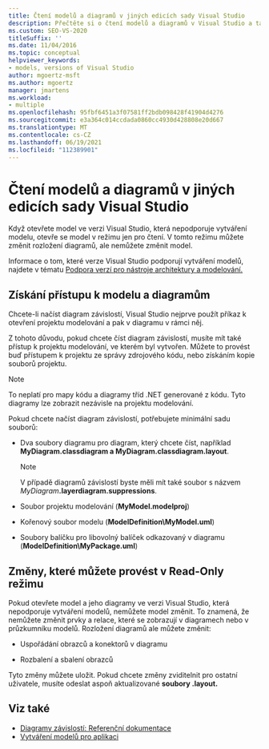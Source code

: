 ```yaml
---
title: Čtení modelů a diagramů v jiných edicích sady Visual Studio
description: Přečtěte si o čtení modelů a diagramů v Visual Studio a také o chování jen pro čtení při použití verze Visual Studio která nepodporuje vytváření modelů.
ms.custom: SEO-VS-2020
titleSuffix: ''
ms.date: 11/04/2016
ms.topic: conceptual
helpviewer_keywords:
- models, versions of Visual Studio
author: mgoertz-msft
ms.author: mgoertz
manager: jmartens
ms.workload:
- multiple
ms.openlocfilehash: 95fbf6451a3f07581ff2bdb098428f41904d4276
ms.sourcegitcommit: e3a364c014ccdada0860cc4930d428808e20d667
ms.translationtype: MT
ms.contentlocale: cs-CZ
ms.lasthandoff: 06/19/2021
ms.locfileid: "112389901"
---
```

# <a name="read-models-and-diagrams-in-other-visual-studio-editions"></a>Čtení modelů a diagramů v jiných edicích sady Visual Studio

Když otevřete model ve verzi Visual Studio, která nepodporuje vytváření modelu, otevře se model v režimu jen pro čtení. V tomto režimu můžete změnit rozložení diagramů, ale nemůžete změnit model.

Informace o tom, které verze Visual Studio podporují vytváření modelů, najdete v tématu [Podpora verzí pro nástroje architektury a modelování.](../modeling/analyze-and-model-your-architecture.md#VersionSupport)

## <a name="obtaining-access-to-a-model-and-diagrams"></a>Získání přístupu k modelu a diagramům

Chcete-li načíst diagram závislostí, Visual Studio nejprve použít příkaz k otevření projektu modelování a pak v diagramu v rámci něj.

Z tohoto důvodu, pokud chcete číst diagram závislostí, musíte mít také přístup k projektu modelování, ve kterém byl vytvořen. Můžete to provést buď přístupem k projektu ze správy zdrojového kódu, nebo získáním kopie souborů projektu.

> [!NOTE]
> To neplatí pro mapy kódu a diagramy tříd .NET generované z kódu. Tyto diagramy lze zobrazit nezávisle na projektu modelování.

Pokud chcete načíst diagram závislostí, potřebujete minimální sadu souborů:

- Dva soubory diagramu pro diagram, který chcete číst, například **MyDiagram.classdiagram a MyDiagram.classdiagram.layout**.

    > [!NOTE]
    > V případě diagramů závislostí byste měli mít také soubor s názvem _MyDiagram_**.layerdiagram.suppressions**.

- Soubor projektu modelování (**MyModel.modelproj**)

- Kořenový soubor modelu (**ModelDefinition\MyModel.uml**)

- Soubory balíčku pro libovolný balíček odkazovaný v diagramu (**ModelDefinition\MyPackage.uml**)

## <a name="changes-that-you-can-make-in-read-only-mode"></a>Změny, které můžete provést v Read-Only režimu

Pokud otevřete model a jeho diagramy ve verzi Visual Studio, která nepodporuje vytváření modelů, nemůžete model změnit. To znamená, že nemůžete změnit prvky a relace, které se zobrazují v diagramech nebo v průzkumníku modelů. Rozložení diagramů ale můžete změnit:

- Uspořádání obrazců a konektorů v diagramu

- Rozbalení a sbalení obrazců

Tyto změny můžete uložit. Pokud chcete změny zviditelnit pro ostatní uživatele, musíte odeslat aspoň aktualizované **soubory .layout.**

## <a name="see-also"></a>Viz také

- [Diagramy závislostí: Referenční dokumentace](../modeling/layer-diagrams-reference.md)
- [Vytváření modelů pro aplikaci](../modeling/create-models-for-your-app.md)
